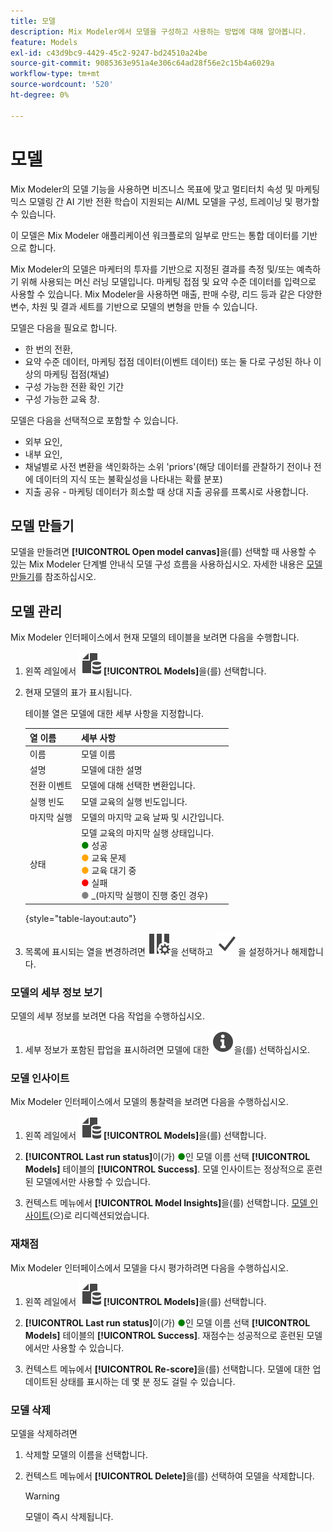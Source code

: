 ```yaml
---
title: 모델
description: Mix Modeler에서 모델을 구성하고 사용하는 방법에 대해 알아봅니다.
feature: Models
exl-id: c43d9bc9-4429-45c2-9247-bd24510a24be
source-git-commit: 9085363e951a4e306c64ad28f56e2c15b4a6029a
workflow-type: tm+mt
source-wordcount: '520'
ht-degree: 0%

---
```


# 모델

Mix Modeler의 모델 기능을 사용하면 비즈니스 목표에 맞고 멀티터치 속성 및 마케팅 믹스 모델링 간 AI 기반 전환 학습이 지원되는 AI/ML 모델을 구성, 트레이닝 및 평가할 수 있습니다.

이 모델은 Mix Modeler 애플리케이션 워크플로의 일부로 만드는 통합 데이터를 기반으로 합니다.

Mix Modeler의 모델은 마케터의 투자를 기반으로 지정된 결과를 측정 및/또는 예측하기 위해 사용되는 머신 러닝 모델입니다. 마케팅 접점 및 요약 수준 데이터를 입력으로 사용할 수 있습니다. Mix Modeler을 사용하면 매출, 판매 수량, 리드 등과 같은 다양한 변수, 차원 및 결과 세트를 기반으로 모델의 변형을 만들 수 있습니다.

모델은 다음을 필요로 합니다.

* 한 번의 전환,
* 요약 수준 데이터, 마케팅 접점 데이터(이벤트 데이터) 또는 둘 다로 구성된 하나 이상의 마케팅 접점(채널)
* 구성 가능한 전환 확인 기간
* 구성 가능한 교육 창.

모델은 다음을 선택적으로 포함할 수 있습니다.

* 외부 요인,
* 내부 요인,
* 채널별로 사전 변환을 색인화하는 소위 &#39;priors&#39;(해당 데이터를 관찰하기 전이나 전에 데이터의 지식 또는 불확실성을 나타내는 확률 분포)
* 지출 공유 - 마케팅 데이터가 희소할 때 상대 지출 공유를 프록시로 사용합니다.


## 모델 만들기

모델을 만들려면 **[!UICONTROL Open model canvas]**&#x200B;을(를) 선택할 때 사용할 수 있는 Mix Modeler 단계별 안내식 모델 구성 흐름을 사용하십시오. 자세한 내용은 [모델 만들기](create.md)를 참조하십시오.

## 모델 관리

Mix Modeler 인터페이스에서 현재 모델의 테이블을 보려면 다음을 수행합니다.

1. 왼쪽 레일에서 ![](/help/assets//icons/FileData.svg) **[!UICONTROL Models]**&#x200B;을(를) 선택합니다.

1. 현재 모델의 표가 표시됩니다.

   테이블 열은 모델에 대한 세부 사항을 지정합니다.

   | 열 이름 | 세부 사항 |
   |---|---|
   | 이름 | 모델 이름 |
   | 설명 | 모델에 대한 설명 |
   | 전환 이벤트 | 모델에 대해 선택한 변환입니다. |
   | 실행 빈도 | 모델 교육의 실행 빈도입니다. |
   | 마지막 실행 | 모델의 마지막 교육 날짜 및 시간입니다. |
   | 상태 | 모델 교육의 마지막 실행 상태입니다. <br/><span style="color:green">●</span> 성공<br/><span style="color:orange">●</span> 교육 문제<br/> <span style="color:orange">●</span> 교육 대기 중 <br/><span style="color:red">●</span> 실패 <br/><span style="color:gray">●</span> _(마지막 실행이 진행 중인 경우) |

   {style="table-layout:auto"}

1. 목록에 표시되는 열을 변경하려면 ![열 설정](/help/assets//icons/ColumnSetting.svg)을 선택하고 ![확인](/help/assets//icons/Checkmark.svg)을 설정하거나 해제합니다.


### 모델의 세부 정보 보기

모델의 세부 정보를 보려면 다음 작업을 수행하십시오.

1. 세부 정보가 포함된 팝업을 표시하려면 모델에 대한 ![정보](/help/assets//icons/Info.svg)을(를) 선택하십시오.



### 모델 인사이트

Mix Modeler 인터페이스에서 모델의 통찰력을 보려면 다음을 수행하십시오.

1. 왼쪽 레일에서 ![](/help/assets//icons/FileData.svg) **[!UICONTROL Models]**&#x200B;을(를) 선택합니다.

1. **[!UICONTROL Last run status]**&#x200B;이(가) <span style="color:green">●</span>인 모델 이름 선택 **[!UICONTROL Models]** 테이블의 **[!UICONTROL Success]**. 모델 인사이트는 정상적으로 훈련된 모델에서만 사용할 수 있습니다.

1. 컨텍스트 메뉴에서 **[!UICONTROL Model Insights]**&#x200B;을(를) 선택합니다. [모델 인사이트](insights.md)(으)로 리디렉션되었습니다.


### 재채점


Mix Modeler 인터페이스에서 모델을 다시 평가하려면 다음을 수행하십시오.

1. 왼쪽 레일에서 ![](/help/assets//icons/FileData.svg) **[!UICONTROL Models]**&#x200B;을(를) 선택합니다.

1. **[!UICONTROL Last run status]**&#x200B;이(가) <span style="color:green">●</span>인 모델 이름 선택 **[!UICONTROL Models]** 테이블의 **[!UICONTROL Success]**. 재점수는 성공적으로 훈련된 모델에서만 사용할 수 있습니다.

1. 컨텍스트 메뉴에서 **[!UICONTROL Re-score]**&#x200B;을(를) 선택합니다. 모델에 대한 업데이트된 상태를 표시하는 데 몇 분 정도 걸릴 수 있습니다.


### 모델 삭제

모델을 삭제하려면

1. 삭제할 모델의 이름을 선택합니다.

1. 컨텍스트 메뉴에서 **[!UICONTROL Delete]**&#x200B;을(를) 선택하여 모델을 삭제합니다.

   >[!WARNING]
   >
   >모델이 즉시 삭제됩니다.


